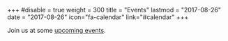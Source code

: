 +++
#disable = true
weight = 300
title = "Events"
lastmod = "2017-08-26"
date = "2017-08-26"
icon="fa-calendar"
link="#calendar"
+++

Join us at some [upcoming events](#calendar).